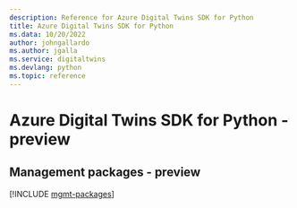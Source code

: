 ```yaml
---
description: Reference for Azure Digital Twins SDK for Python
title: Azure Digital Twins SDK for Python
ms.data: 10/20/2022
author: johngallardo
ms.author: jgalla
ms.service: digitaltwins
ms.devlang: python
ms.topic: reference
---
```

# Azure Digital Twins SDK for Python - preview

## Management packages - preview
[!INCLUDE [mgmt-packages](digital-twins-mgmt-index.md)]
